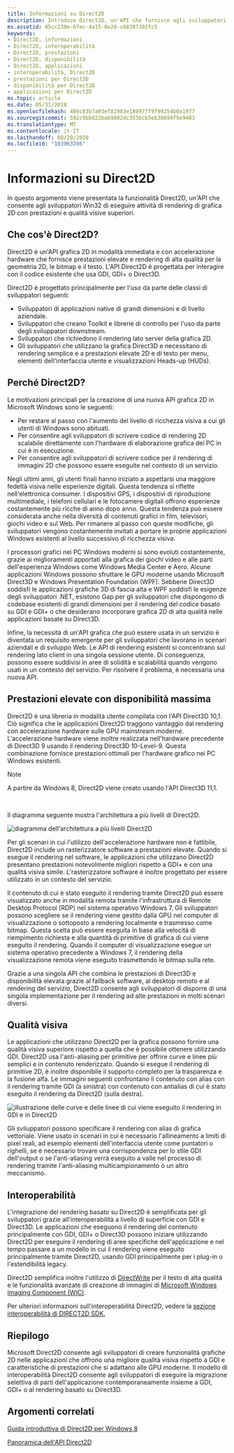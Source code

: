 ```yaml
---
title: Informazioni su Direct2D
description: Introduce Direct2D, un'API che fornisce agli sviluppatori Win32 la possibilità di eseguire attività di rendering grafiche 2D con prestazioni e qualità visive superiori.
ms.assetid: 05cc230e-6fec-4a15-8e28-c68397392fc5
keywords:
- Direct2D, informazioni
- Direct2D, interoperabilità
- Direct2D, prestazioni
- Direct2D, disponibilità
- Direct2D, applicazioni
- interoperabilità, Direct2D
- prestazioni per Direct2D
- disponibilità per Direct2D
- applicazioni per Direct2D
ms.topic: article
ms.date: 05/31/2018
ms.openlocfilehash: 486c83b7a83ef82983e189977f9f99254b0a1977
ms.sourcegitcommit: 592c9bbd22ba69802dc353bcb5eb30699f9e9403
ms.translationtype: MT
ms.contentlocale: it-IT
ms.lasthandoff: 08/20/2020
ms.locfileid: "103963286"
---
```

# <a name="about-direct2d"></a>Informazioni su Direct2D

In questo argomento viene presentata la funzionalità Direct2D, un'API che consente agli sviluppatori Win32 di eseguire attività di rendering di grafica 2D con prestazioni e qualità visive superiori.

## <a name="what-is-direct2d"></a>Che cos'è Direct2D?

Direct2D è un'API grafica 2D in modalità immediata e con accelerazione hardware che fornisce prestazioni elevate e rendering di alta qualità per la geometria 2D, le bitmap e il testo. L'API Direct2D è progettata per interagire con il codice esistente che usa GDI, GDI+ o Direct3D.

Direct2D è progettato principalmente per l'uso da parte delle classi di sviluppatori seguenti:

-   Sviluppatori di applicazioni native di grandi dimensioni e di livello aziendale.
-   Sviluppatori che creano Toolkit e librerie di controllo per l'uso da parte degli sviluppatori downstream.
-   Sviluppatori che richiedono il rendering lato server della grafica 2D.
-   Gli sviluppatori che utilizzano la grafica Direct3D e necessitano di rendering semplice e a prestazioni elevate 2D e di testo per menu, elementi dell'interfaccia utente e visualizzazioni Heads-up (HUDs).

## <a name="why-direct2d"></a>Perché Direct2D?

Le motivazioni principali per la creazione di una nuova API grafica 2D in Microsoft Windows sono le seguenti:

-   Per restare al passo con l'aumento del livello di ricchezza visiva a cui gli utenti di Windows sono abituati.
-   Per consentire agli sviluppatori di scrivere codice di rendering 2D scalabile direttamente con l'hardware di elaborazione grafica del PC in cui è in esecuzione.
-   Per consentire agli sviluppatori di scrivere codice per il rendering di immagini 2D che possono essere eseguite nel contesto di un servizio.

Negli ultimi anni, gli utenti finali hanno iniziato a aspettarsi una maggiore fedeltà visiva nelle esperienze digitali. Questa tendenza si riflette nell'elettronica consumer. I dispositivi GPS, i dispositivi di riproduzione multimediale, i telefoni cellulari e le fotocamere digitali offrono esperienze costantemente più ricche di anno dopo anno. Questa tendenza può essere considerata anche nella diversità di contenuti grafici in film, televisori, giochi video e sul Web. Per rimanere al passo con queste modifiche, gli sviluppatori vengono costantemente invitati a portare le proprie applicazioni Windows esistenti al livello successivo di ricchezza visiva.

I processori grafici nei PC Windows moderni si sono evoluti costantemente, grazie ai miglioramenti apportati alla grafica dei giochi video e alle parti dell'esperienza Windows come Windows Media Center e Aero. Alcune applicazioni Windows possono sfruttare le GPU moderne usando Microsoft Direct3D e Windows Presentation Foundation (WPF). Sebbene Direct3D soddisfi le applicazioni grafiche 3D di fascia alta e WPF soddisfi le esigenze degli sviluppatori .NET, esistono Gap per gli sviluppatori che dispongono di codebase esistenti di grandi dimensioni per il rendering del codice basato su GDI e GDI+ o che desiderano incorporare grafica 2D di alta qualità nelle applicazioni basate su Direct3D.

Infine, la necessità di un'API grafica che può essere usata in un servizio è diventata un requisito emergente per gli sviluppatori che lavorano in scenari aziendali e di sviluppo Web. Le API di rendering esistenti si concentrano sul rendering lato client in una singola sessione utente. Di conseguenza, possono essere suddivisi in aree di solidità e scalabilità quando vengono usati in un contesto del servizio. Per risolvere il problema, è necessaria una nuova API.

## <a name="high-performance-with-maximum-availability"></a>Prestazioni elevate con disponibilità massima

Direct2D è una libreria in modalità utente compilata con l'API Direct3D 10,1. Ciò significa che le applicazioni Direct2D traggono vantaggio dal rendering con accelerazione hardware sulle GPU mainstream moderne. L'accelerazione hardware viene inoltre realizzata nell'hardware precedente di Direct3D 9 usando il rendering Direct3D 10-Level-9. Questa combinazione fornisce prestazioni ottimali per l'hardware grafico nei PC Windows esistenti.

> [!Note]  
> A partire da Windows 8, Direct2D viene creato usando l'API Direct3D 11,1.

 

Il diagramma seguente mostra l'architettura a più livelli di Direct2D.

![diagramma dell'architettura a più livelli Direct2D](images/direct2d-architectual-layering.png)

Per gli scenari in cui l'utilizzo dell'accelerazione hardware non è fattibile, Direct2D include un rasterizzatore software a prestazioni elevate. Quando si esegue il rendering nel software, le applicazioni che utilizzano Direct2D presentano prestazioni notevolmente migliori rispetto a GDI+ e con una qualità visiva simile. L'rasterizzatore software è inoltre progettato per essere utilizzato in un contesto del servizio.

Il contenuto di cui è stato eseguito il rendering tramite Direct2D può essere visualizzato anche in modalità remota tramite l'infrastruttura di Remote Desktop Protocol (RDP) nel sistema operativo Windows 7. Gli sviluppatori possono scegliere se il rendering viene gestito dalla GPU nel computer di visualizzazione o sottoposto a rendering localmente e trasmesso come bitmap. Questa scelta può essere eseguita in base alla velocità di riempimento richiesta e alla quantità di primitive di grafica di cui viene eseguito il rendering. Quando il computer di visualizzazione esegue un sistema operativo precedente a Windows 7, il rendering della visualizzazione remota viene eseguito trasmettendo le bitmap sulla rete.

Grazie a una singola API che combina le prestazioni di Direct3D e disponibilità elevata grazie al fallback software, al desktop remoto e al rendering del servizio, Direct2D consente agli sviluppatori di disporre di una singola implementazione per il rendering ad alte prestazioni in molti scenari diversi.

## <a name="visual-quality"></a>Qualità visiva

Le applicazioni che utilizzano Direct2D per la grafica possono fornire una qualità visiva superiore rispetto a quella che è possibile ottenere utilizzando GDI. Direct2D usa l'anti-aliasing per primitive per offrire curve e linee più semplici e in contenuto renderizzato. Quando si esegue il rendering di primitive 2D, è inoltre disponibile il supporto completo per la trasparenza e la fusione alfa. Le immagini seguenti confrontano il contenuto con alias con il rendering tramite GDI (a sinistra) con contenuto con antialias di cui è stato eseguito il rendering da Direct2D (sulla destra).

![illustrazione delle curve e delle linee di cui viene eseguito il rendering in GDI e in Direct2D](images/rendering-curves-and-lines.png)

Gli sviluppatori possono specificare il rendering con alias di grafica vettoriale. Viene usato in scenari in cui è necessario l'allineamento a limiti di pixel reali, ad esempio elementi dell'interfaccia utente come puntatori o righelli, se è necessario trovare una corrispondenza per lo stile GDI dell'output o se l'anti-aliasing verrà eseguito a valle nel processo di rendering tramite l'anti-aliasing multicampionamento o un altro meccanismo.

## <a name="interoperability"></a>Interoperabilità

L'integrazione del rendering basato su Direct2D è semplificata per gli sviluppatori grazie all'interoperabilità a livello di superficie con GDI e Direct3D. Le applicazioni che eseguono il rendering del contenuto principalmente con GDI, GDI+ o Direct3D possono iniziare utilizzando Direct2D per eseguire il rendering di aree specifiche dell'applicazione e nel tempo passare a un modello in cui il rendering viene eseguito principalmente tramite Direct2D, usando GDI principalmente per i plug-in o l'estendibilità legacy.

Direct2D semplifica inoltre l'utilizzo di [DirectWrite](/windows/desktop/DirectWrite/direct-write-portal) per il testo di alta qualità e le funzionalità avanzate di creazione di immagini di [Microsoft Windows Imaging Component (WIC)](https://msdn.microsoft.com/library/ms737408.aspx).

Per ulteriori informazioni sull'interoperabilità Direct2D, vedere la [sezione interoperabilità di DIRECT2D SDK.](interoperability.md)

## <a name="summary"></a>Riepilogo

Microsoft Direct2D consente agli sviluppatori di creare funzionalità grafiche 2D nelle applicazioni che offrono una migliore qualità visiva rispetto a GDI e caratteristiche di prestazioni che si adattano alle GPU moderne. Il modello di interoperabilità Direct2D consente agli sviluppatori di eseguire la migrazione selettiva di parti dell'applicazione contemporaneamente insieme a GDI, GDI+ o al rendering basato su Direct3D.

## <a name="related-topics"></a>Argomenti correlati

<dl> <dt>

[Guida introduttiva di Direct2D per Windows 8](direct2d-quickstart-with-device-context.md)
</dt> <dt>

[Panoramica dell'API Direct2D](the-direct2d-api.md)
</dt> </dl>

 

 